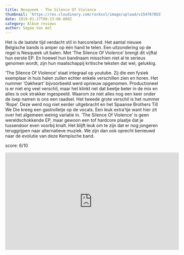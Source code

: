 ```yaml
---
title: Nesqueek - The Silence Of Violence
thumbnail: 'https://res.cloudinary.com/rockxxl/image/upload/v1547670557/nesuik.jpg'
date: 2019-01-27T09:23:00.000Z
category: Album reviews
author: Seppe Van Ael
---
```

Het is de laatste tijd verdacht stil in harcoreland. Het aantal nieuwe Belgische bands is amper op één hand te telen. Een uitzondering op de regel is Nesqueek uit balen. Met ‘The Silence Of Violence’ brengt dit vijftal hun eerste EP. En hoewel hun bandnaam misschien niet al te serieus genomen wordt, zijn hun maatschappij kritische teksten dat wel, gelukkig. 

‘The Silence Of Violence’ staat integraal op youtube. Zij die een fysiek exemplaar in huis halen zullen echter enkele verschillen zien en horen. Het nummer ‘Oakheart’ bijvoorbeeld werd opnieuw opgenomen. Productioneel is er niet erg veel verschil, maar het klinkt net dat beetje beter in de mix en alles is ook strakker ingespeeld. Waarom ze niet alles nog een keer onder de loep namen is ons een raadsel. Het tweede grote verschil is het nummer ‘Rope’. Deze werd nog niet eerder uitgebracht en het Spaanse Brothers Till We Die kreeg een gastrolletje op de vocals. Een leuk extra'tje want hier zit over het algemeen weinig variatie in. ‘The Silence Of Violence’ is geen wereldschokkende EP, maar gewoon een tof hardcore plaatje dat je tussendoor even voorbij knalt. Het blijft leuk om te zijn dat er nog jongeren teruggrijpen naar alternatieve muziek. We zijn dan ook oprecht benieuwd naar de evolutie van deze Kempische band. 

score: 6/10  

<iframe width="560" height="315" src="https://www.youtube.com/embed/uhgFY7krCeA" frameborder="0" allow="accelerometer; autoplay; encrypted-media; gyroscope; picture-in-picture" allowfullscreen></iframe>
